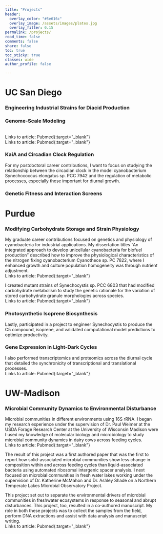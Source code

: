 ```yaml
---
title: "Projects"
header:
  overlay_color: "#5e616c"
  overlay_image: /assets/images/plates.jpg
  overlay_filter: 0.15
permalink: /projects/ 
read_time: false
comments: false
share: false
toc: true
toc_sticky: true
classes: wide
author_profile: false

---
```

# UC San Diego

### Engineering Industrial Strains for Diacid Production

### Genome-Scale Modeling

<br/> 
Links to article: Pubmed{:target="_blank"} 

<br/> 
Links to article: Pubmed{:target="_blank"}

### KaiA and Circadian Clock Regulation

For my postdoctoral career contributions, I want to focus on studying the relationship between the circadian clock in the model cyanobacterium Synechococcus elongatus sp. PCC 7942 and the regulation of metabolic processes, especially those important for diurnal growth.

### Genetic Fitness and Interaction Screens





# Purdue

### Modifying Carbohydrate Storage and Strain Physiology

 My graduate career contributions focused on genetics and physiology of cyanobacteria for industrial applications. My dissertation titles “An integrated approach to develop unicellular cyanobacteria for biofuel production” described how to improve the physiological characteristics of the nitrogen fixing cyanobacterium Cyanothece sp. PC 7822, where I enhanced growth and culture population homogeneity was through nutrient adjustment. <br/> 
Links to article: Pubmed{:target="_blank"}

I created mutant strains of Synechocystis sp. PCC 6803 that had modified carbohydrate metabolism to study the genetic rationale for the variation of stored carbohydrate granule morphologies across species.<br/> 
Links to article: Pubmed{:target="_blank"}

### Photosynthetic Isoprene Biosynthesis

Lastly, participated in a project to engineer Synechocystis to produce the C5 compound, isoprene, and validated computational model predictions to optimize productivity.

### Gene Expression in Light-Dark Cycles

I also performed transcriptomics and proteomics across the diurnal cycle that detailed the synchronicity of transcriptional and translational processes. <br/> 
Links to article: Pubmed{:target="_blank"}

# UW-Madison

### Microbial Community Dynamics to Environmental Disturbance

Microbial communities in different environments using 16S rRNA. I began my research experience under the supervision of Dr. Paul Weimer at the USDA Forage Research Center at the University of Wisconsin Madison were I used my knowledge of molecular biology and microbiology to study microbial community dynamics in dairy cows across feeding cycles. <br/> 
Links to article: Pubmed{:target="_blank"}

The result of this project was a first authored paper that was the first to report how solid-associated microbial communities show less change in composition within and across feeding cycles than liquid-associated bacteria using automated ribosomal intergenic spacer analysis. I next focused on microbial communities in fresh water lakes working under the supervision of Dr. Katherine McMahon and Dr. Ashley Shade on a Northern Temperate Lakes Microbial Observatory Project. 

This project set out to separate the environmental drivers of microbial communities in freshwater ecosystems in response to seasonal and abrupt disturbances. This project, too, resulted in a co-authored manuscript. My role in both these projects was to collect the samples from the field, perform DNA extractions and assist with data analysis and manuscript writing. <br/> 
Links to article: Pubmed{:target="_blank"}










